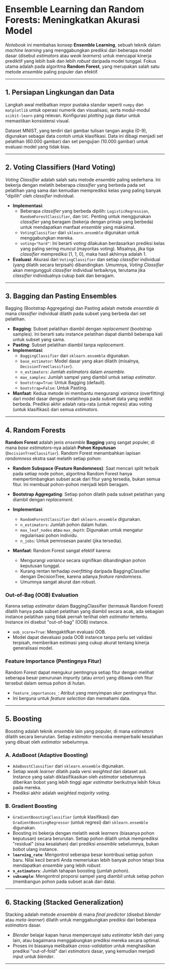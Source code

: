 # Ensemble Learning dan Random Forests: Meningkatkan Akurasi Model

*Notebook* ini membahas konsep **Ensemble Learning**, sebuah teknik dalam *machine learning* yang menggabungkan prediksi dari beberapa model dasar (disebut *estimators* atau *weak learners*) untuk mencapai kinerja prediktif yang lebih baik dan lebih *robust* daripada model tunggal. Fokus utama adalah pada algoritma **Random Forest**, yang merupakan salah satu metode *ensemble* paling populer dan efektif.

---

## 1. Persiapan Lingkungan dan Data

Langkah awal melibatkan impor pustaka standar seperti `numpy` dan `matplotlib` untuk operasi numerik dan visualisasi, serta modul-modul `scikit-learn` yang relevan. Konfigurasi *plotting* juga diatur untuk memastikan konsistensi visual.

Dataset MNIST, yang terdiri dari gambar tulisan tangan angka (0-9), digunakan sebagai data contoh untuk klasifikasi. Data ini dibagi menjadi set pelatihan (60.000 gambar) dan set pengujian (10.000 gambar) untuk evaluasi model yang tidak bias.

---

## 2. Voting Classifiers (Hard Voting)

*Voting Classifier* adalah salah satu metode *ensemble* paling sederhana. Ini bekerja dengan melatih beberapa *classifier* yang berbeda pada set pelatihan yang sama dan kemudian memprediksi kelas yang paling banyak "dipilih" oleh *classifier* individual.

* **Implementasi**:
    * Beberapa *classifier* yang berbeda dipilih: `LogisticRegression`, `RandomForestClassifier`, dan `SVC`. Penting untuk menggunakan *classifier* yang beragam (bekerja dengan prinsip yang berbeda) untuk mendapatkan manfaat *ensemble* yang maksimal.
    * `VotingClassifier` dari `sklearn.ensemble` digunakan untuk menggabungkan mereka.
    * `voting="hard"`: Ini berarti *voting* dilakukan berdasarkan prediksi kelas yang paling sering muncul (mayoritas voting). Misalnya, jika tiga *classifier* memprediksi [1, 1, 0], maka hasil akhirnya adalah 1.
* **Evaluasi**: Akurasi dari `VotingClassifier` dan setiap *classifier* individual (yang dilatih secara terpisah) dibandingkan. Umumnya, *Voting Classifier* akan mengungguli *classifier* individual terbaiknya, terutama jika *classifier* individualnya cukup baik dan beragam.

---

## 3. Bagging dan Pasting Ensembles

Bagging (Bootstrap Aggregating) dan Pasting adalah metode *ensemble* di mana *classifier* individual dilatih pada subset yang berbeda dari set pelatihan.

* **Bagging**: Subset pelatihan diambil dengan *replacement* (bootstrap samples). Ini berarti satu instance pelatihan dapat diambil beberapa kali untuk subset yang sama.
* **Pasting**: Subset pelatihan diambil tanpa *replacement*.
* **Implementasi**:
    * `BaggingClassifier` dari `sklearn.ensemble` digunakan.
    * `base_estimator`: Model dasar yang akan dilatih (misalnya, `DecisionTreeClassifier`).
    * `n_estimators`: Jumlah *estimators* dalam *ensemble*.
    * `max_samples`: Jumlah sampel yang diambil untuk setiap *estimator*.
    * `bootstrap=True`: Untuk Bagging (default).
    * `bootstrap=False`: Untuk Pasting.
* **Manfaat**: Kedua metode ini membantu mengurangi *variance* (overfitting) dari model dasar dengan melatihnya pada subset data yang sedikit berbeda. Prediksi akhir adalah rata-rata (untuk regresi) atau voting (untuk klasifikasi) dari semua *estimators*.

---

## 4. Random Forests

**Random Forest** adalah jenis *ensemble* **Bagging** yang sangat populer, di mana *base estimators*-nya adalah **Pohon Keputusan** (`DecisionTreeClassifier`). Random Forest menambahkan lapisan *randomness* ekstra saat melatih setiap pohon:

* **Random Subspace (Feature Randomness)**: Saat mencari *split* terbaik pada setiap node pohon, algoritma Random Forest hanya mempertimbangkan subset acak dari fitur yang tersedia, bukan semua fitur. Ini membuat pohon-pohon menjadi lebih beragam.
* **Bootstrap Aggregating**: Setiap pohon dilatih pada subset pelatihan yang diambil dengan *replacement*.

* **Implementasi**:
    * `RandomForestClassifier` dari `sklearn.ensemble` digunakan.
    * `n_estimators`: Jumlah pohon dalam hutan.
    * `max_leaf_nodes` atau `max_depth`: Digunakan untuk mengatur regularisasi pohon individu.
    * `n_jobs`: Untuk pemrosesan paralel (jika tersedia).
* **Manfaat**: Random Forest sangat efektif karena:
    * Mengurangi *variance* secara signifikan dibandingkan pohon keputusan tunggal.
    * Kurang rentan terhadap *overfitting* daripada BaggingClassifier dengan DecisionTree, karena adanya *feature randomness*.
    * Umumnya sangat akurat dan robust.

### Out-of-Bag (OOB) Evaluation

Karena setiap *estimator* dalam BaggingClassifier (termasuk Random Forest) dilatih hanya pada subset pelatihan yang diambil secara acak, ada sebagian instance pelatihan yang tidak pernah terlihat oleh *estimator* tertentu. Instance ini disebut "out-of-bag" (OOB) instance.

* `oob_score=True`: Mengaktifkan evaluasi OOB.
* Model dapat dievaluasi pada OOB instance tanpa perlu set validasi terpisah, memberikan estimasi yang cukup akurat tentang kinerja generalisasi model.

### Feature Importance (Pentingnya Fitur)

Random Forest dapat mengukur pentingnya setiap fitur dengan melihat seberapa besar penurunan *impurity* (atau *error*) yang dibawa oleh fitur tersebut dalam semua pohon di hutan.

* `feature_importances_`: Atribut yang menyimpan skor pentingnya fitur.
* Ini berguna untuk *feature selection* dan memahami data.

---

## 5. Boosting

Boosting adalah teknik *ensemble* lain yang populer, di mana *estimators* dilatih secara berurutan. Setiap *estimator* mencoba memperbaiki kesalahan yang dibuat oleh *estimator* sebelumnya.

### A. AdaBoost (Adaptive Boosting)

* `AdaBoostClassifier` dari `sklearn.ensemble` digunakan.
* Setiap *weak learner* dilatih pada versi *weighted* dari dataset asli. Instance yang salah diklasifikasikan oleh *estimator* sebelumnya diberikan bobot yang lebih tinggi agar *estimator* berikutnya lebih fokus pada mereka.
* Prediksi akhir adalah *weighted majority voting*.

### B. Gradient Boosting

* `GradientBoostingClassifier` (untuk klasifikasi) dan `GradientBoostingRegressor` (untuk regresi) dari `sklearn.ensemble` digunakan.
* Boosting ini bekerja dengan melatih *weak learners* (biasanya pohon keputusan) secara berurutan. Setiap pohon dilatih untuk memprediksi "residual" (sisa kesalahan) dari prediksi *ensemble* sebelumnya, bukan bobot ulang instance.
* **`learning_rate`**: Mengontrol seberapa besar kontribusi setiap pohon baru. Nilai kecil berarti Anda memerlukan lebih banyak pohon tetapi bisa mendapatkan *ensemble* yang lebih *robust*.
* **`n_estimators`**: Jumlah tahapan boosting (jumlah pohon).
* **`subsample`**: Mengontrol proporsi sampel yang diambil untuk setiap pohon (membangun pohon pada subset acak dari data).

---

## 6. Stacking (Stacked Generalization)

Stacking adalah metode *ensemble* di mana *final predictor* (disebut *blender* atau *meta-learner*) dilatih untuk menggabungkan prediksi dari beberapa *estimators* dasar.

* *Blender* belajar kapan harus mempercayai satu *estimator* lebih dari yang lain, atau bagaimana menggabungkan prediksi mereka secara optimal.
* Proses ini biasanya melibatkan *cross-validation* untuk menghasilkan prediksi "out-of-fold" dari *estimators* dasar, yang kemudian menjadi input untuk *blender*.

---
